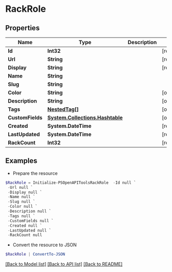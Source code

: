 # RackRole
## Properties

Name | Type | Description | Notes
------------ | ------------- | ------------- | -------------
**Id** | **Int32** |  | [readonly] 
**Url** | **String** |  | [readonly] 
**Display** | **String** |  | [readonly] 
**Name** | **String** |  | 
**Slug** | **String** |  | 
**Color** | **String** |  | [optional] 
**Description** | **String** |  | [optional] 
**Tags** | [**NestedTag[]**](NestedTag.md) |  | [optional] 
**CustomFields** | [**System.Collections.Hashtable**](AnyType.md) |  | [optional] 
**Created** | **System.DateTime** |  | [readonly] 
**LastUpdated** | **System.DateTime** |  | [readonly] 
**RackCount** | **Int32** |  | [readonly] 

## Examples

- Prepare the resource
```powershell
$RackRole = Initialize-PSOpenAPIToolsRackRole  -Id null `
 -Url null `
 -Display null `
 -Name null `
 -Slug null `
 -Color null `
 -Description null `
 -Tags null `
 -CustomFields null `
 -Created null `
 -LastUpdated null `
 -RackCount null
```

- Convert the resource to JSON
```powershell
$RackRole | ConvertTo-JSON
```

[[Back to Model list]](../README.md#documentation-for-models) [[Back to API list]](../README.md#documentation-for-api-endpoints) [[Back to README]](../README.md)

